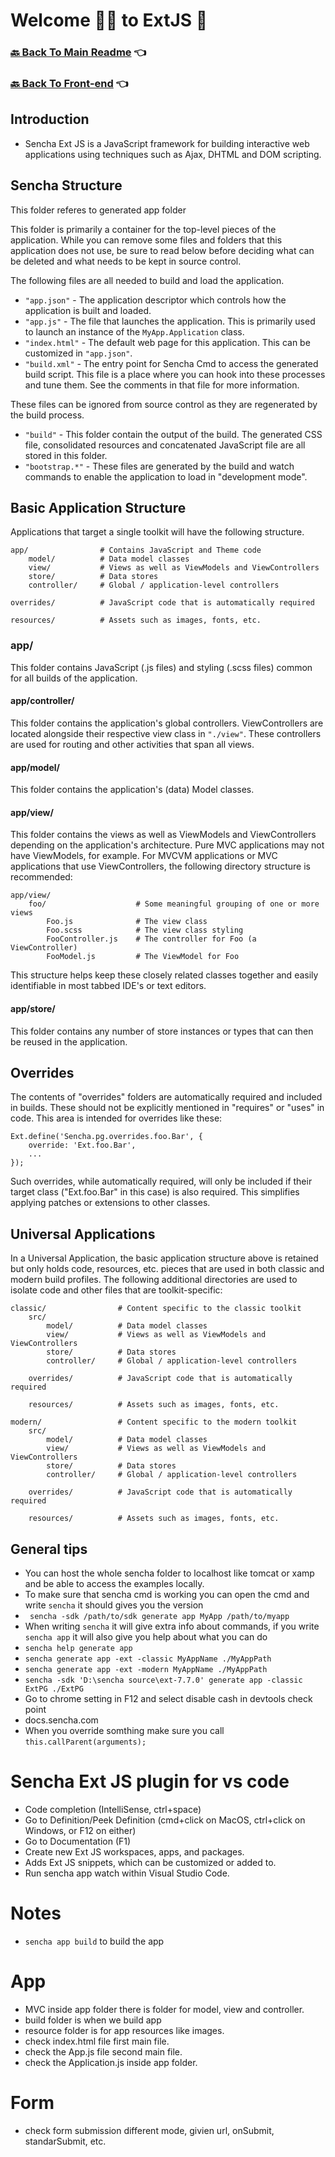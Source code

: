# Welcome 🙋‍♂️ to ExtJS 📗

### [🔙 Back To Main Readme](../../readme.md) 👈

### [🔙 Back To Front-end](../../readme/front-end.md) 👈

## Introduction

- Sencha Ext JS is a JavaScript framework for building interactive web applications using techniques such as Ajax, DHTML and DOM scripting.

## Sencha Structure

This folder referes to generated app folder

This folder is primarily a container for the top-level pieces of the application.
While you can remove some files and folders that this application does not use,
be sure to read below before deciding what can be deleted and what needs to be
kept in source control.

The following files are all needed to build and load the application.

- `"app.json"` - The application descriptor which controls how the application is
  built and loaded.
- `"app.js"` - The file that launches the application. This is primarily used to
  launch an instance of the `MyApp.Application` class.
- `"index.html"` - The default web page for this application. This can be customized
  in `"app.json"`.
- `"build.xml"` - The entry point for Sencha Cmd to access the generated build
  script. This file is a place where you can hook into these processes and tune
  them. See the comments in that file for more information.

These files can be ignored from source control as they are regenerated by the build
process.

- `"build"` - This folder contain the output of the build. The generated CSS file,
  consolidated resources and concatenated JavaScript file are all stored in this
  folder.
- `"bootstrap.*"` - These files are generated by the build and watch commands to
  enable the application to load in "development mode".

## Basic Application Structure

Applications that target a single toolkit will have the following structure.

    app/                # Contains JavaScript and Theme code
        model/          # Data model classes
        view/           # Views as well as ViewModels and ViewControllers
        store/          # Data stores
        controller/     # Global / application-level controllers

    overrides/          # JavaScript code that is automatically required

    resources/          # Assets such as images, fonts, etc.

### app/

This folder contains JavaScript (.js files) and styling (.scss files) common
for all builds of the application.

#### app/controller/

This folder contains the application's global controllers. ViewControllers are located
alongside their respective view class in `"./view"`. These controllers are used for routing
and other activities that span all views.

#### app/model/

This folder contains the application's (data) Model classes.

#### app/view/

This folder contains the views as well as ViewModels and ViewControllers depending on the
application's architecture. Pure MVC applications may not have ViewModels, for example. For
MVCVM applications or MVC applications that use ViewControllers, the following directory
structure is recommended:

    app/view/
        foo/                    # Some meaningful grouping of one or more views
            Foo.js              # The view class
            Foo.scss            # The view class styling
            FooController.js    # The controller for Foo (a ViewController)
            FooModel.js         # The ViewModel for Foo

This structure helps keep these closely related classes together and easily identifiable in
most tabbed IDE's or text editors.

#### app/store/

This folder contains any number of store instances or types that can then be reused in the
application.

## Overrides

The contents of "overrides" folders are automatically required and included in
builds. These should not be explicitly mentioned in "requires" or "uses" in code.
This area is intended for overrides like these:

    Ext.define('Sencha.pg.overrides.foo.Bar', {
        override: 'Ext.foo.Bar',
        ...
    });

Such overrides, while automatically required, will only be included if their target
class ("Ext.foo.Bar" in this case) is also required. This simplifies applying
patches or extensions to other classes.

## Universal Applications

In a Universal Application, the basic application structure above is retained but
only holds code, resources, etc. pieces that are used in both classic and modern
build profiles. The following additional directories are used to isolate code and
other files that are toolkit-specific:

    classic/                # Content specific to the classic toolkit
        src/
            model/          # Data model classes
            view/           # Views as well as ViewModels and ViewControllers
            store/          # Data stores
            controller/     # Global / application-level controllers

        overrides/          # JavaScript code that is automatically required

        resources/          # Assets such as images, fonts, etc.

    modern/                 # Content specific to the modern toolkit
        src/
            model/          # Data model classes
            view/           # Views as well as ViewModels and ViewControllers
            store/          # Data stores
            controller/     # Global / application-level controllers

        overrides/          # JavaScript code that is automatically required

        resources/          # Assets such as images, fonts, etc.

## General tips

- You can host the whole sencha folder to localhost like tomcat or xamp and be able to access the examples locally.
- To make sure that sencha cmd is working you can open the cmd and write `sencha` it should gives you the version
- ` sencha -sdk /path/to/sdk generate app MyApp /path/to/myapp`
- When writing `sencha` it will give extra info about commands, if you write `sencha app` it will also give you help about what you can do
- `sencha help generate app`
- `sencha generate app -ext -classic MyAppName ./MyAppPath`
- `sencha generate app -ext -modern MyAppName ./MyAppPath`
- `sencha -sdk 'D:\sencha source\ext-7.7.0' generate app -classic ExtPG ./ExtPG`
- Go to chrome setting in F12 and select disable cash in devtools check point
- docs.sencha.com
- When you override somthing make sure you call `this.callParent(arguments);`

# Sencha Ext JS plugin for vs code

- Code completion (IntelliSense, ctrl+space)
- Go to Definition/Peek Definition (cmd+click on MacOS, ctrl+click on Windows, or F12 on either)
- Go to Documentation (F1)
- Create new Ext JS workspaces, apps, and packages.
- Adds Ext JS snippets, which can be customized or added to.
- Run sencha app watch within Visual Studio Code.

# Notes

- `sencha app build` to build the app

# App

- MVC inside app folder there is folder for model, view and controller.
- build folder is when we build app
- resource folder is for app resources like images.
- check index.html file first main file.
- check the App.js file second main file.
- check the Application.js inside app folder.

# Form

- check form submission different mode, givien url, onSubmit, standarSubmit, etc.
